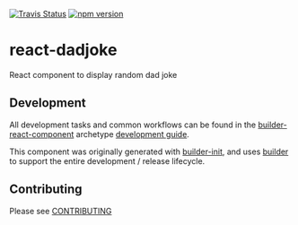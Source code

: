 [![Travis Status][trav_img]][trav_site] [![npm version](https://badge.fury.io/js/react-dadjoke.svg)](https://badge.fury.io/js/react-dadjoke)

# react-dadjoke

React component to display random dad joke

## Development

All development tasks and common workflows can be found in the
[builder-react-component][] archetype [development guide][arch-dev].

This component was originally generated with [builder-init][], and uses
[builder][] to support the entire development / release lifecycle.

## Contributing

Please see [CONTRIBUTING](CONTRIBUTING.md)

[trav_img]: https://api.travis-ci.org/Opentrace/react-dadjoke.svg
[trav_site]: https://travis-ci.org/Opentrace/react-dadjoke
[builder]: https://github.com/FormidableLabs/builder
[builder-init]: https://github.com/FormidableLabs/builder-init
[builder-react-component]: https://github.com/FormidableLabs/builder-react-component
[arch-dev]: https://github.com/FormidableLabs/builder-react-component/blob/master/DEVELOPMENT.md

